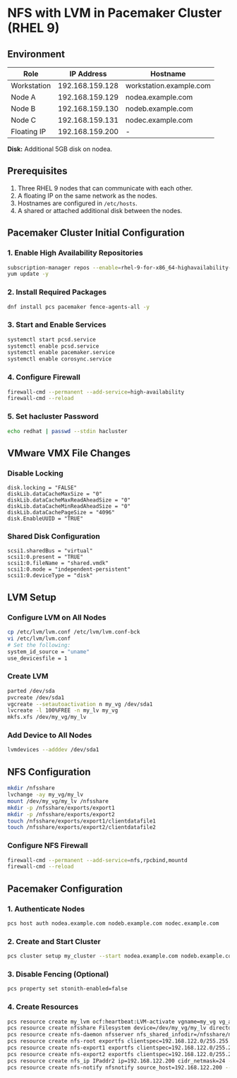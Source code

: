
# NFS with LVM in Pacemaker Cluster (RHEL 9)

## Environment

| Role         | IP Address       | Hostname              |
|--------------|------------------|------------------------|
| Workstation  | 192.168.159.128  | workstation.example.com |
| Node A       | 192.168.159.129  | nodea.example.com       |
| Node B       | 192.168.159.130  | nodeb.example.com       |
| Node C       | 192.168.159.131  | nodec.example.com       |
| Floating IP  | 192.168.159.200  | -                       |

**Disk:** Additional 5GB disk on nodea.

## Prerequisites

1. Three RHEL 9 nodes that can communicate with each other.
2. A floating IP on the same network as the nodes.
3. Hostnames are configured in `/etc/hosts`.
4. A shared or attached additional disk between the nodes.

## Pacemaker Cluster Initial Configuration

### 1. Enable High Availability Repositories

```bash
subscription-manager repos --enable=rhel-9-for-x86_64-highavailability-rpms
yum update -y
```

### 2. Install Required Packages

```bash
dnf install pcs pacemaker fence-agents-all -y
```

### 3. Start and Enable Services

```bash
systemctl start pcsd.service
systemctl enable pcsd.service
systemctl enable pacemaker.service
systemctl enable corosync.service
```

### 4. Configure Firewall

```bash
firewall-cmd --permanent --add-service=high-availability
firewall-cmd --reload
```

### 5. Set hacluster Password

```bash
echo redhat | passwd --stdin hacluster
```

## VMware VMX File Changes

### Disable Locking

```
disk.locking = "FALSE"
diskLib.dataCacheMaxSize = "0"
diskLib.dataCacheMaxReadAheadSize = "0"
diskLib.dataCacheMinReadAheadSize = "0"
diskLib.dataCachePageSize = "4096"
disk.EnableUUID = "TRUE"
```

### Shared Disk Configuration

```
scsi1.sharedBus = "virtual"
scsi1:0.present = "TRUE"
scsi1:0.fileName = "shared.vmdk"
scsi1:0.mode = "independent-persistent"
scsi1:0.deviceType = "disk"
```

## LVM Setup

### Configure LVM on All Nodes

```bash
cp /etc/lvm/lvm.conf /etc/lvm/lvm.conf-bck
vi /etc/lvm/lvm.conf
# Set the following:
system_id_source = "uname"
use_devicesfile = 1
```

### Create LVM

```bash
parted /dev/sda
pvcreate /dev/sda1
vgcreate --setautoactivation n my_vg /dev/sda1
lvcreate -l 100%FREE -n my_lv my_vg
mkfs.xfs /dev/my_vg/my_lv
```

### Add Device to All Nodes

```bash
lvmdevices --adddev /dev/sda1
```

## NFS Configuration

```bash
mkdir /nfsshare
lvchange -ay my_vg/my_lv
mount /dev/my_vg/my_lv /nfsshare
mkdir -p /nfsshare/exports/export1
mkdir -p /nfsshare/exports/export2
touch /nfsshare/exports/export1/clientdatafile1
touch /nfsshare/exports/export2/clientdatafile2
```

### Configure NFS Firewall

```bash
firewall-cmd --permanent --add-service=nfs,rpcbind,mountd
firewall-cmd --reload
```

## Pacemaker Configuration

### 1. Authenticate Nodes

```bash
pcs host auth nodea.example.com nodeb.example.com nodec.example.com
```

### 2. Create and Start Cluster

```bash
pcs cluster setup my_cluster --start nodea.example.com nodeb.example.com nodec.example.com
```

### 3. Disable Fencing (Optional)

```bash
pcs property set stonith-enabled=false
```

### 4. Create Resources

```bash
pcs resource create my_lvm ocf:heartbeat:LVM-activate vgname=my_vg vg_access_mode=system_id --group nfsgroup
pcs resource create nfsshare Filesystem device=/dev/my_vg/my_lv directory=/nfsshare fstype=xfs --group nfsgroup
pcs resource create nfs-daemon nfsserver nfs_shared_infodir=/nfsshare/nfsinfo nfs_no_notify=true --group nfsgroup
pcs resource create nfs-root exportfs clientspec=192.168.122.0/255.255.255.0 options=rw,sync,no_root_squash directory=/nfsshare/exports fsid=0 --group nfsgroup
pcs resource create nfs-export1 exportfs clientspec=192.168.122.0/255.255.255.0 options=rw,sync,no_root_squash directory=/nfsshare/exports/export1 fsid=1 --group nfsgroup
pcs resource create nfs-export2 exportfs clientspec=192.168.122.0/255.255.255.0 options=rw,sync,no_root_squash directory=/nfsshare/exports/export2 fsid=2 --group nfsgroup
pcs resource create nfs_ip IPaddr2 ip=192.168.122.200 cidr_netmask=24 --group nfsgroup
pcs resource create nfs-notify nfsnotify source_host=192.168.122.200 --group nfsgroup
```

